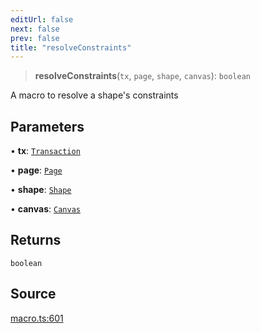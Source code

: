 ```yaml
---
editUrl: false
next: false
prev: false
title: "resolveConstraints"
---
```


> **resolveConstraints**(`tx`, `page`, `shape`, `canvas`): `boolean`

A macro to resolve a shape's constraints

## Parameters

• **tx**: [`Transaction`](/api-core/classes/transaction/)

• **page**: [`Page`](/api-core/classes/page/)

• **shape**: [`Shape`](/api-core/classes/shape/)

• **canvas**: [`Canvas`](/api-core/classes/canvas/)

## Returns

`boolean`

## Source

[macro.ts:601](https://github.com/dgmjs/dgmjs/blob/main/packages/core/src/macro.ts#L601)
